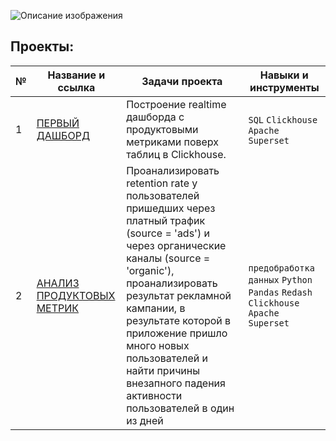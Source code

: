 ![Описание изображения](https://sun9-67.userapi.com/impg/rSHiylxAeR61REFdsVFe3G-BQU9ML9PJ4_nzZw/C9qVqZFcCcs.jpg?size=1280x171&quality=95&sign=161db6ee27a13d7248a03c5143012eb7&type=album)



## Проекты:
| №| Название и ссылка | Задачи проекта                                                     | Навыки и инструменты           |  
|-----------|-------------------|------------------------------------------------------------------|-----------------------------------|
|1              |[ПЕРВЫЙ ДАШБОРД](https://github.com/Vershinin-Artem/Data_Analyst_Simulator/tree/main/lesson_1)| Построение realtime дашборда с продуктовыми метриками поверх таблиц в Clickhouse.|`SQL` `Clickhouse` `Apache Superset`|
|2              |[АНАЛИЗ ПРОДУКТОВЫХ МЕТРИК](https://github.com/Vershinin-Artem/Data_Analyst_Simulator/tree/main/lesson_2)|Проанализировать retention rate у пользователей пришедших через платный трафик (source = 'ads') и через органические каналы (source = 'organic'), проанализировать результат рекламной кампании, в результате которой в приложение пришло много новых пользователей и найти причины внезапного падения активности пользователей в один из дней|`предобработка данных` `Python` `Pandas` `Redash` `Clickhouse` `Apache Superset`|
